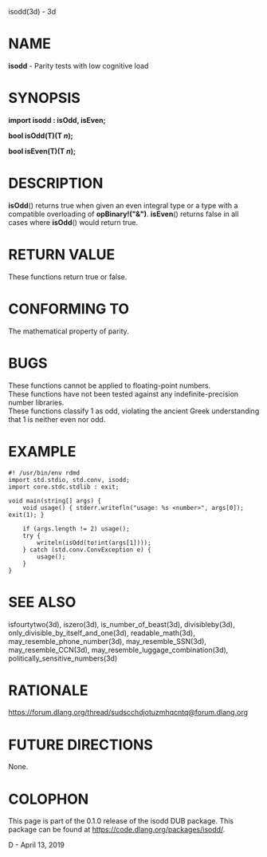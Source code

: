 isodd(3d) - 3d

# NAME

**isodd** - Parity tests with low cognitive load

# SYNOPSIS

**import isodd : isOdd, isEven;**

**bool isOdd(T)(T **&zwnj;*n*&zwnj;**);**

**bool isEven(T)(T **&zwnj;*n*&zwnj;**);**

# DESCRIPTION

**isOdd**() returns true when given an even integral type or a type
with a compatible overloading of **opBinary!("&")**.
**isEven**() returns false in all cases where **isOdd**() would
return true.

# RETURN VALUE

These functions return true or false.

# CONFORMING TO

The mathematical property of parity.

# BUGS

These functions cannot be applied to floating-point numbers.  
These functions have not been tested against any
indefinite-precision number libraries.  
These functions classify 1 as odd, violating the ancient Greek understanding
that 1 is neither even nor odd.

# EXAMPLE

	#! /usr/bin/env rdmd
	import std.stdio, std.conv, isodd;
	import core.stdc.stdlib : exit;
	
	void main(string[] args) {
	    void usage() { stderr.writefln("usage: %s <number>", args[0]); exit(1); }
	
	    if (args.length != 2) usage();
	    try {
	        writeln(isOdd(to!int(args[1])));
	    } catch (std.conv.ConvException e) {
	        usage();
	    }
	}

# SEE ALSO

isfourtytwo(3d),
iszero(3d),
is\_number\_of\_beast(3d),
divisibleby(3d),
only\_divisible\_by\_itself\_and\_one(3d),
readable\_math(3d),
may\_resemble\_phone\_number(3d),
may\_resemble\_SSN(3d),
may\_resemble\_CCN(3d),
may\_resemble\_luggage\_combination(3d),
politically\_sensitive\_numbers(3d)

# RATIONALE

https://forum.dlang.org/thread/sudscchdjotuzmhqcntq@forum.dlang.org

# FUTURE DIRECTIONS

None.

# COLOPHON

This page is part of the 0.1.0 release of the isodd DUB package.
This package can be found at https://code.dlang.org/packages/isodd/.

D - April 13, 2019
